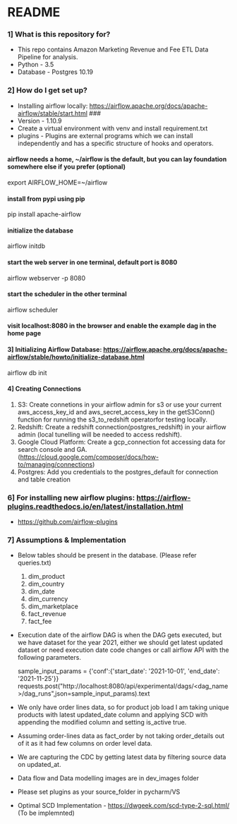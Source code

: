 # README #


### 1] What is this repository for? ###

* This repo contains Amazon Marketing Revenue and Fee ETL Data Pipeline for analysis.
* Python - 3.5
* Database - Postgres 10.19

### 2] How do I get set up? ###
* Installing airflow locally: https://airflow.apache.org/docs/apache-airflow/stable/start.html ###
* Version - 1.10.9
* Create a virtual environment with venv and install requirement.txt
* plugins - Plugins are external programs which we can install independently and has a
  specific structure of hooks and operators.

#### airflow needs a home, ~/airflow is the default, but you can lay foundation somewhere else if you prefer (optional) ####
export AIRFLOW_HOME=~/airflow

#### install from pypi using pip ####
pip install apache-airflow

#### initialize the database ####
airflow initdb

#### start the web server in one terminal, default port is 8080 ####
airflow webserver -p 8080
 
#### start the scheduler in the other terminal ####
airflow scheduler

#### visit localhost:8080 in the browser and enable the example dag in the home page ####

#### 3] Initializing Airflow Database:  https://airflow.apache.org/docs/apache-airflow/stable/howto/initialize-database.html ####
airflow db init

#### 4] Creating Connections ####
1. S3:
    Create connetions in your airflow admin for s3 or use your current aws_access_key_id and aws_secret_access_key in the getS3Conn() function for running the s3_to_redshift operatorfor testing locally.
2. Redshift:
    Create a redshift connection(postgres_redshift) in your airflow admin (local tunelling will be needed to access redshift).
3. Google Cloud Platform:
    Create a gcp_connection fot accessing data for search console and GA. (https://cloud.google.com/composer/docs/how-to/managing/connections)
4. Postgres:
	Add you credentials to the postgres_default for connection and table creation
 
 
### 6] For installing new airflow plugins: https://airflow-plugins.readthedocs.io/en/latest/installation.html ###
* https://github.com/airflow-plugins


### 7] Assumptions & Implementation  ###
* Below tables should be present in the database. (Please refer queries.txt)
  1. dim_product
  2. dim_country
  3. dim_date
  4. dim_currency
  5. dim_marketplace
  6. fact_revenue
  7. fact_fee

* Execution date of the airflow DAG is when the DAG gets executed, but we have dataset for 
  the year 2021, either we should get latest updated dataset or need execution date code changes
  or call airflow API with the following parameters.

  sample_input_params = {'conf':{'start_date': '2021-10-01', 'end_date': '2021-11-25'}}
  requests.post("http://localhost:8080/api/experimental/dags/<dag_name>/dag_runs",json=sample_input_params).text

* We only have order lines data, so for product job load I am taking unique products with latest
  updated_date column and applying SCD with appending the modified column and setting is_active
  true.

* Assuming order-lines data as fact_order by not taking order_details out of it as it had
  few columns on order level data.

* We are capturing the CDC by getting latest data by filtering source data on updated_at.

* Data flow and Data modelling images are in dev_images folder

* Please set plugins as your source_folder in pycharm/VS

* Optimal SCD Implementation - https://dwgeek.com/scd-type-2-sql.html/ (To be implemnted)

